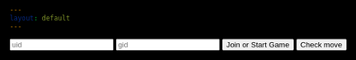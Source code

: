 ```yaml
---
layout: default
---
```


<html>


<head>
<meta charset="UTF-8"> 
<title>Chessboard</title>

<link rel="stylesheet" href="assets/css/chess.css" type="text/css">
<style>
@import url('https://fonts.googleapis.com/css?family=Chakra+Petch');
html, body{
  height: 100%;
  min-height: 100%;
  margin: 0;
	background: black;
	font-family: 'Chakra Petch', sans-serif;
	color: #ffffff;
	padding: 15px;
	overflow-x: hidden;
	max-width: 100%;
}
</style>


</head>

<body id="body">
</body>
<input type='text' id="uid" placeholder="uid">
<input type='text' id="gid" placeholder="gid">
<button type="button" onclick="joinGame()">Join or Start Game</button>
<button type="button" onclick="checkMove()">Check move</button>
<script src="assets/js/chessLogic.js">
</script>
<script>
    let color = true;
    let moving = false;
    lettersOnBoard = "abcdefgh";
    let gameMoves = [];
    let localColor;
    var lastMove = []
    const url = "https://tngc.nighthawkcodescrums.gq/api/server"
    // const url = "http://10.8.136.159:8087/api/server"
    //useful functions
    function globalIDs(){
        gid = document.getElementById("gid").value
        localuid = document.getElementById("uid").value
    }
    function checkMove(){
        let moveCheckOptions = {
            mode : 'cors',
            method : 'GET'
        }
        fetch(url + '/', moveCheckOptions)
        .then(response => {
            if (response.status !== 200) {
            console.log(errorMsg);
            return;
            }
            response.json().then(data => {
            data.forEach((c) => {
                if (c[[gid]] != undefined){
                    var newMoves = [c[[gid]]["move1"], c[[gid]]["move2"]]
                    if (lastMove != newMoves){
                        chessBoard[newMoves[0]][1].move(newMoves[1], newMoves[0])
                        putBoard()
                        turn++
                    }
                }
            })
        })
        })
    }
    function pushMove(currentM, newM){
        let movePushOptions = {
            mode : 'cors',
            method: 'POST',
            body : JSON.stringify([gid, currentM, newM])
        }
        fetch(url + '/pushMove', movePushOptions)
        .then(response => {
            if (response.status !== 200) {
            console.log(errorMsg);
            return;
            }
        })
    }
    function joinGame(){
        globalIDs()
        var options = {
            mode : 'cors',
            method: 'GET'
        }
        fetch(url + "/", options)
        .then(response => {
        if (response.status !== 200) {
          console.log(errorMsg);
          return;
        }
        response.json().then(data => {
            gameCreate = true;
            data.forEach((c) => {
                try{
                    if (c[[gid]] != undefined && c[[gid]]["uid2"] == 1234){
                        addSecondPlayer(gid)
                        gameCreate = false
                        return;
                    }
                    else {
                        gameCreate = true
                    }
                } catch{}
            })
            if (gameCreate){
                createNewGame(gid)
            }
            var gameID = gid;
        })
        })
        startGame()
    }
    function addSecondPlayer(gid){
        localColor = "b"
        secondPlayerOptions ={
            mode : 'cors',
            method: 'POST',
            body: JSON.stringify([localuid, gid]),
        }
        fetch(url + "/secondPlayer", secondPlayerOptions)
        .then(response => {
            if (response.status !== 200) {
                console.log(errorMsg);
            return;
            }
        })
        return;
    }
    function createNewGame(gid){
        localColor = "w"
        createGameOptions = {
            mode : 'cors',
            method: 'POST',
            body : JSON.stringify({[gid] : {'uid1' : localuid, 'uid2' : 1234, 'move1' : 'move1', 'move2' : 'move2'}})
        }
        fetch(url + "/start", createGameOptions)
        .then(response => {
            if (response.status !== 200) {
                console.log(errorMsg);
            return;
            }
        })
    }
    // startGame()
    function getKeyByValue(object, value, type) {
        if (type == 1){
            return Object.keys(object).find(key => object[key] === value);
        }
        if (type == 2){
            return Object.keys(object).find(key => object[0][key] === value);
        }
        else{
            return "";
        }
    }
    function setBoard(obj){
            chessBoard[obj.position] = [obj.color + obj.id, obj]
    }
    function movePiece(currentM, newM){
            chessBoard[currentM][1].move(newM, currentM)
            pushMove(currentM, newM)
    }
    function putOnBoard(id) {
            document.getElementById(id + "i").src = chessPieces[chessBoard[id][0][0]+chessBoard[id][0][1]];
            document.getElementById(id).style.fontSize = "60px";
            try{document.getElementById(id).classList.remove('selected')}catch{}
            if (id.split("")[1] == "1") color = !color;
            if (color){document.getElementById(id).classList.add('dark');}
            else document.getElementById(id).classList.add('light');
            color = !color;
    }
    function putBoard(){
            for (x in chessBoard){
                putOnBoard(x);
            }
    }
    function startGame(){
        // apiStartGame()
        var chessBoardDiv = document.createElement('div')
        chessBoardDiv.id = "chessBoard"
        chessBoardDiv.classList.add('chessboard')
        document.getElementById("body").appendChild(chessBoardDiv)
        if (localColor == "w"){
            for (let i = 1; i < 9; i++){
                for (j in lettersOnBoard){
                    var thisId = lettersOnBoard[j] + (9 - i);
                    var square = document.createElement('div')
                    square.id = thisId
                    document.getElementById("chessBoard").appendChild(square)
                }
            }  
        }
        else {
            for (let i = 1; i < 9; i++){
                for (j in lettersOnBoard){
                    var thisId = lettersOnBoard[j] + i;
                    var square = document.createElement('div')
                    square.id = thisId
                    document.getElementById("chessBoard").appendChild(square)
                }
            }  
        } 
        // all of the setup
        chessBoard = {};
        //assigns the board
        for (j = 0; j <= 7; j++){
            letter = lettersOnBoard[j];
            for (i = 1; i <= 8; i++){
                var newKey = letter + i;
                chessBoard[newKey] = ["OO", undefined]
            }
        }
        currentM = [];
        // assigns chess piece codes to their emoji 
        chessPieces = {
            wP: "https://user-images.githubusercontent.com/111609656/217071573-b89fe06e-7fcf-40d3-a3f5-24b2df70fce3.png",
            wR: "https://user-images.githubusercontent.com/111609656/217149242-f921fbdc-10fe-4cc8-a3dc-e11874f80342.png",
            wN: "https://user-images.githubusercontent.com/111609656/217149238-5915e9c8-321c-4854-bc15-4bb6908a7895.png",
            wB: "https://user-images.githubusercontent.com/111609656/217149235-08bef402-7b72-4838-9c29-82c9ab50cdd7.png",
            wQ: "https://user-images.githubusercontent.com/111609656/217149240-2f8e9f11-2704-40b2-94a8-b14670b36dda.png",
            wK: "https://user-images.githubusercontent.com/111609656/217149237-14eacace-d8f1-4c6d-bf4c-59169f7cfbf3.png",
            OO: "",
            bP: "https://user-images.githubusercontent.com/111609656/217159745-c92d8368-206d-4c94-ac21-dbf53b231361.png",
            bR: "https://user-images.githubusercontent.com/111609656/217159750-a6d36405-9bea-4a15-a907-5e6a8f18024a.png",
            bN: "https://user-images.githubusercontent.com/111609656/217159743-247f6125-fb62-4e7c-abe4-b104156f519f.png",
            bB: "https://user-images.githubusercontent.com/111609656/217159737-a9c0df5f-0716-4915-b112-91eb254bad85.png",
            bQ: "https://user-images.githubusercontent.com/111609656/217159747-4eaf5833-f3df-4b86-9bff-1a91a4dbfcf3.png",
            bK: "https://user-images.githubusercontent.com/111609656/217159740-ef2994a2-3e67-4cb2-9471-00fc883789fd.png",
        }
        endGameBool = false;
        //move counter
        turn = 0;
        //Queens
        queenw = new queen("d1", "w")
        setBoard(queenw)
        queenb = new queen("d8", "b")
        setBoard(queenb)
        //Bishops
        bishopb1 = new bishop("c8", "b");
        setBoard(bishopb1)
        bishopb2 = new bishop("f8", "b");
        setBoard(bishopb2)
        bishopw1 = new bishop("c1", "w");
        setBoard(bishopw1)
        let bishopw2 = new bishop("f1", "w");
        setBoard(bishopw2)
        //Rooks
        rookb1 = new rook("a8", "b");
        setBoard(rookb1)
        rookb2 = new rook("h8", "b");
        setBoard(rookb2)
        rookw1 = new rook("a1", "w");
        setBoard(rookw1)
        rookw2 = new rook("h1", "w");
        setBoard(rookw2)
        //Pawns
        pawnw1 = new pawn("a2", "w")
        setBoard(pawnw1)
        pawnw2 = new pawn("b2", "w")
        setBoard(pawnw2)
        pawnw3 = new pawn("c2", "w")
        setBoard(pawnw3)
        pawnw4 = new pawn("d2", "w")
        setBoard(pawnw4)
        pawnw5 = new pawn("e2", "w")
        setBoard(pawnw5)
        pawnw6 = new pawn("f2", "w")
        setBoard(pawnw6)
        pawnw7 = new pawn("g2", "w")
        setBoard(pawnw7)
        pawnw8 = new pawn("h2", "w")
        setBoard(pawnw8)
        pawnb1 = new pawn("a7", "b")
        setBoard(pawnb1)
        pawnb2 = new pawn("b7", "b")
        setBoard(pawnb2)
        pawnb3 = new pawn("c7", "b")
        setBoard(pawnb3)
        pawnb4 = new pawn("d7", "b")
        setBoard(pawnb4)
        pawnb5 = new pawn("e7", "b")
        setBoard(pawnb5)
        pawnb6 = new pawn("f7", "b")
        setBoard(pawnb6)
        pawnb7 = new pawn("g7", "b")
        setBoard(pawnb7)
        pawnb8 = new pawn("h7", "b")
        setBoard(pawnb8)
        kingw = new king ("e1", "w")
        setBoard(kingw)
        kingb = new king ("e8", "b")
        setBoard(kingb)
        knightw1 = new knight ("b1", "w")
        setBoard(knightw1)
        knightw2 = new knight ("g1", "w")
        setBoard(knightw2)
        knightb1 = new knight ("b8", "b")
        setBoard(knightb1)
        knightb2 = new knight ("g8", "b")
        setBoard(knightb2)
        //puts the pieces on the board
        for (let i = 1; i < 9; i++){
            for (j in lettersOnBoard){
                const x = document.createElement('img') 
                var thisId = lettersOnBoard[j] + i;
                x.id=(thisId + "i")
                if (chessPieces[chessBoard[thisId][0][0]+chessBoard[thisId][0][1]] != ""){
                    x.src=(chessPieces[chessBoard[thisId][0][0]+chessBoard[thisId][0][1]])
                }
                document.getElementById(thisId).appendChild(x)
                document.getElementById(thisId).onclick = function () {move(this);};
            }
        }
        putBoard()
        }
        // startGame()
        function move(div){
            var id = div.id
            if (!moving && div.children[0].src[8] == "u" && turnMoveCheck()){
                moving = true
                if (div.children[0].src[8] == "u"){
                    currentM.push(id);
                    var moves = chessBoard[id][1].getAvailableMoves();
                    moves.forEach((c) => {
                        document.getElementById(c).classList.replace('dark', 'selected');
                        document.getElementById(c).classList.replace('light', 'selected');
                    })
                } 
            }else if (div.className == "selected"){
                divId = div.id
                if (chessBoard[divId][0][1] == "K"){
                    endGameBool = true;
                }
                movePiece(currentM[0], divId)
                gameMoves.push({["move" + turn] : [currentM[0], divId]})
                putBoard();
                if (endGameBool){setTimeout(() => endGame(localColor), 0)}
                moving = false;
                turn += 1;
                currentM = [];
            }else{
                putBoard();
                currentM = [];
                moving = false;
                if (div.children[0].src[8] == "u" && turnMoveCheck()){
                    move(id);
                }
            }
        }
        function turnMoveCheck(){
            if (turn % 2 == 1 && localColor == "b"){
                return true
            }
            if (turn % 2 == 0 && localColor == "w"){
                return true
            }
            else {
                return false;
            }
        }
        function turnColorCheck(color){
            if (color == "w" && turn % 2 == 0){
                return true;
            }
            if (color == "b" && turn % 2 == 1){
                return true
            }
            else{
                return false
            }
        }
        function endGame(color){
            for (let i = 1; i < 9; i++){
                for (j in lettersOnBoard){
                    var thisId = lettersOnBoard[j] + i;
                    document.getElementById(thisId).remove()
                }
            }   
            document.getElementById("chessBoard").remove();
            var container = document.createElement('div');
            var endgame = document.createElement('div');
            var newGame = document.createElement('button');
            container.classList.add('container');
            container.id = "container";
            endgame.classList.add('endgame');
            endgame.id = "endgame";
            newGame.classList.add('button');
            newGame.innerHTML = "New Game";
            newGame.onclick = function(){
                startGame(); 
                document.getElementById("container").remove();
                gameMoves = []}
            document.getElementById('body').appendChild(container)
            document.getElementById('container').appendChild(endgame)
            document.getElementById('endgame').appendChild(newGame)
        }
        // const url = "https://tngc.nighthawkcodescrums.gq/api/server1/put"
        // let options = {
        //     mode = 'CORS'
        //     body = JSON.stringify(moves);
        //     method = 'POST'
        //     }
        // fetch(url + "/update_game", options)
        // .then(response => {
        // if (response.status !== 200) {
        //   console.log(errorMsg);
        //   return;
        // }
        // response.json().then(data => {
        //     console.log(data);
        // })
</script>
<script>
</script>
</html>

